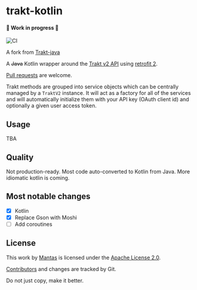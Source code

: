 trakt-kotlin
==========

#### 🔨 Work in progress 🔨

![CI](https://github.com/mantas84/trakt-kotlin/workflows/CI/badge.svg?branch=main)

A fork from [Trakt-java](https://github.com/UweTrottmann/trakt-java/)

A ~~Java~~ Kotlin wrapper around the [Trakt v2 API](http://docs.trakt.apiary.io/) using [retrofit 2](https://square.github.io/retrofit/).

[Pull requests](CONTRIBUTING.md) are welcome.

Trakt methods are grouped into service objects which can be centrally
managed by a `TraktV2` instance. It will act as a factory for
all of the services and will automatically initialize them with your
API key (OAuth client id) and optionally a given user access token.

## Usage

TBA

## Quality

Not production-ready. Most code auto-converted to Kotlin from Java. More idiomatic kotlin is coming.

## Most notable changes

- [x] Kotlin
- [x] Replace Gson with Moshi
- [ ] Add coroutines

## License

This work by [Mantas](https://www.mantasboro.dev) is licensed under the [Apache License 2.0](LICENSE.txt).

[Contributors](https://github.com/mantas84/trakt-kotlin/graphs/contributors) and changes are tracked by Git.

Do not just copy, make it better.
